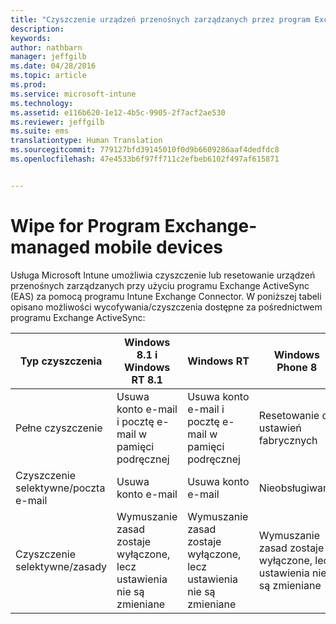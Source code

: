 ```yaml
---
title: "Czyszczenie urządzeń przenośnych zarządzanych przez program Exchange | Microsoft Intune"
description: 
keywords: 
author: nathbarn
manager: jeffgilb
ms.date: 04/28/2016
ms.topic: article
ms.prod: 
ms.service: microsoft-intune
ms.technology: 
ms.assetid: e116b620-1e12-4b5c-9905-2f7acf2ae530
ms.reviewer: jeffgilb
ms.suite: ems
translationtype: Human Translation
ms.sourcegitcommit: 779127bfd39145010f0d9b6609286aaf4dedfdc8
ms.openlocfilehash: 47e4533b6f97ff711c2efbeb6102f497af615871


---
```



# Wipe for Program Exchange-managed mobile devices
Usługa Microsoft Intune umożliwia czyszczenie lub resetowanie urządzeń przenośnych zarządzanych przy użyciu programu Exchange ActiveSync (EAS) za pomocą programu Intune Exchange Connector. W poniższej tabeli opisano możliwości wycofywania/czyszczenia dostępne za pośrednictwem programu Exchange ActiveSync:

|Typ czyszczenia|Windows 8.1 i Windows RT 8.1|Windows RT|Windows Phone 8|iOS|Android|
|----------------|----------------------------------|--------------|-------------------|-------|-----------|
|Pełne czyszczenie|Usuwa konto e-mail i pocztę e-mail w pamięci podręcznej|Usuwa konto e-mail i pocztę e-mail w pamięci podręcznej|Resetowanie do ustawień fabrycznych|Resetowanie do ustawień fabrycznych|Resetowanie do ustawień fabrycznych|
|Czyszczenie selektywne/poczta e-mail|Usuwa konto e-mail|Usuwa konto e-mail|Nieobsługiwane|Nieobsługiwane|Nieobsługiwane|
|Czyszczenie selektywne/zasady|Wymuszanie zasad zostaje wyłączone, lecz ustawienia nie są zmieniane|Wymuszanie zasad zostaje wyłączone, lecz ustawienia nie są zmieniane|Wymuszanie zasad zostaje wyłączone, lecz ustawienia nie są zmieniane|Wymuszanie zasad zostaje wyłączone, ale ustawienia nie są zmieniane|Wymuszanie zasad zostaje wyłączone, lecz ustawienia nie są zmieniane|



<!--HONumber=Jun16_HO4-->


